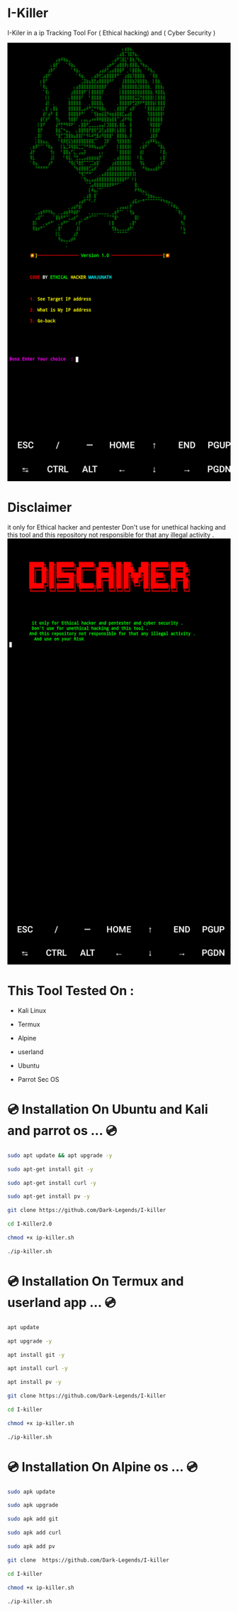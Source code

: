 # I-Killer
I-Kiler in a ip Tracking Tool For ( Ethical hacking) and ( Cyber Security )

<img src="Screenshot_2023_0926_114503.png"/>

# Disclaimer
it only for Ethical hacker and pentester Don't use for unethical hacking and this tool and this repository not responsible for that any illegal activity  .
<img src="Screenshot_2023_0926_114433.png"/>

# This Tool Tested On :

- Kali Linux

- Termux

- Alpine

- userland 

- Ubuntu

- Parrot Sec OS


#  💿  Installation On Ubuntu and Kali and parrot os  ... 💿
```bash
sudo apt update && apt upgrade -y
```
```bash
sudo apt-get install git -y
```
```bash
sudo apt-get install curl -y
```
```bash
sudo apt-get install pv -y
```
```bash
git clone https://github.com/Dark-Legends/I-killer
```

```bash
cd I-Killer2.0
```
```bash
chmod +x ip-killer.sh
```
```bash
./ip-killer.sh
```
#   💿  Installation On Termux and userland app ...  💿
```bash
apt update 
```
```bash
apt upgrade -y
```
```bash
apt install git -y
```
```bash
apt install curl -y
```
```bash
apt install pv -y
```
```bash
git clone https://github.com/Dark-Legends/I-killer
```
```bash
cd I-killer
```

```bash
chmod +x ip-killer.sh
```
```bash
./ip-killer.sh
```

 #  💿  Installation On Alpine os ... 💿 
```bash
sudo apk update
```
```bash
sudo apk upgrade
```

```bash
sudo apk add git 
```

```bash
sudo apk add curl
```
```bash
sudo apk add pv
```
```bash
git clone  https://github.com/Dark-Legends/I-killer
```
```bash
cd I-killer
```
```bash
chmod +x ip-killer.sh
```
```bash
./ip-killer.sh
```
